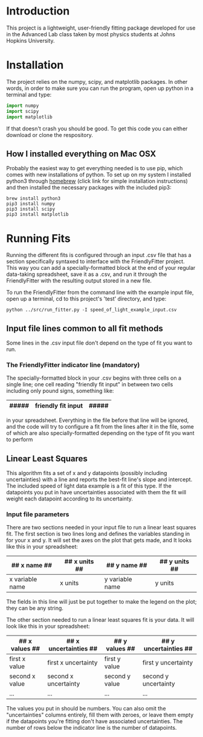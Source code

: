 # Introduction

This project is a lightweight, user-friendly fitting package developed for use in the Advanced Lab class taken by most physics students at Johns Hopkins University. 

# Installation

The project relies on the numpy, scipy, and matplotlib packages. In other words, in order to make sure you can run the program, open up python in a terminal and type:

```python
import numpy
import scipy
import matplotlib
```

If that doesn't crash you should be good. To get this code you can either download or clone the respository.

## How I installed everything on Mac OSX

Probably the easiest way to get everything needed is to use pip, which comes with new installations of python. To set up on my system I installed python3 through [homebrew](https://brew.sh/) (click link for simple installation instructions) and then installed the necessary packages with the included pip3:

```
brew install python3
pip3 install numpy
pip3 install scipy
pip3 install matplotlib

```

# Running Fits

Running the different fits is configured through an input .csv file that has a section specifically syntaxed to interface with the FriendlyFitter project. This way you can add a specially-formatted block at the end of your regular data-taking spreadsheet, save it as a .csv, and run it through the FriendlyFitter with the resulting output stored in a new file. 

To run the FriendlyFitter from the command line with the example input file, open up a terminal, cd to this project's 'test' directory, and type:

```
python ../src/run_fitter.py -I speed_of_light_example_input.csv
```

## Input file lines common to all fit methods

Some lines in the .csv input file don't depend on the type of fit you want to run.

### The FriendlyFitter indicator line (mandatory)

The specially-formatted block in your .csv begins with three cells on a single line; one cell reading "friendly fit input" in between two cells including only pound signs, something like:

| ##### | friendly fit input | ##### |
| ----- | ------------------ | ----- |

in your spreadsheet. Everything in the file before that line will be ignored, and the code will try to configure a fit from the lines after it in the file, some of which are also specially-formatted depending on the type of fit you want to perform

## Linear Least Squares

This algorithm fits a set of x and y datapoints (possibly including uncertainties) with a line and reports the best-fit line's slope and intercept. The included speed of light data example is a fit of this type. If the datapoints you put in have uncertainties associated with them the fit will weight each datapoint according to its uncertainty.

### Input file parameters

There are two sections needed in your input file to run a linear least squares fit. The first section is two lines long and defines the variables standing in for your x and y. It will set the axes on the plot that gets made, and It looks like this in your spreadsheet:

| ## x name ## | ## x units ## | ## y name ## | ## y units ## |
| ------------ | ------------- | ------------ | ------------- |
| x variable name | x units | y variable name | y units |

The fields in this line will just be put together to make the legend on the plot; they can be any string.

The other section needed to run a linear least squares fit is your data. It will look like this in your spreadsheet:

| ## x values ## | ## x uncertainties ## | ## y values ## | ## y uncertainties ## |
| --- | --- | --- | --- |
| first x value | first x uncertainty | first y value | first y uncertainty |
| second x value | second x uncertainty | second y value | second y uncertainty |
| ... | ... | ... | ... |

The values you put in should be numbers. You can also omit the "uncertainties" columns entirely, fill them with zeroes, or leave them empty if the datapoints you're fitting don't have associated uncertainties. The number of rows below the indicator line is the number of datapoints.


